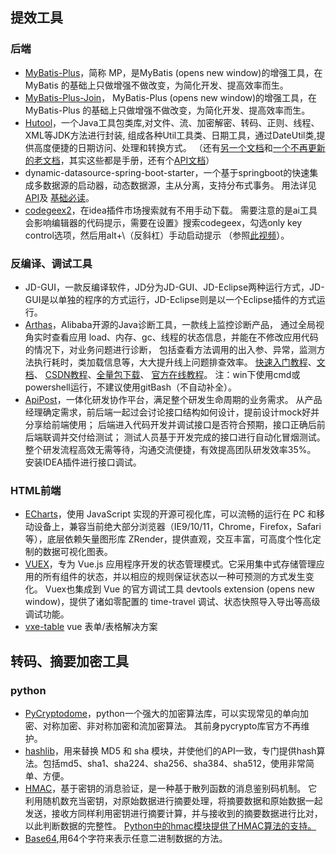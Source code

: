 ## 提效工具

### 后端

* [MyBatis-Plus](https://baomidou.com/pages/24112f/)，简称 MP，是MyBatis (opens new window)的增强工具，在 MyBatis 的基础上只做增强不做改变，为简化开发、提高效率而生。
* [MyBatis-Plus-Join](https://mybatisplusjoin.com/pages/quickstart/js.html)， MyBatis-Plus (opens new window)的增强工具，在
  MyBatis-Plus 的基础上只做增强不做改变，为简化开发、提高效率而生。
* [Hutool](https://doc.hutool.cn/pages/index/)，一个Java工具包类库,对文件、流、加密解密、转码、正则、线程、XML等JDK方法进行封装,
  组成各种Util工具类、日期工具，通过DateUtil类,提供高度便捷的日期访问、处理和转换方式。
  （还有[另一个文档](https://hutool.cn/docs/#/)和[一个不再更新的老文档](http://hutool.mydoc.io/)，其实这些都是手册，还有个[API文档](https://apidoc.gitee.com/dromara/hutool/)）
* dynamic-datasource-spring-boot-starter，一个基于springboot的快速集成多数据源的启动器，动态数据源，主从分离，支持分布式事务。
  用法详见[API](https://apidoc.gitee.com/baomidou/dynamic-datasource-spring-boot-starter/)及
  [基础必读](https://www.kancloud.cn/tracy5546/dynamic-datasource/2264611)。
* [codegeex2](https://codegeex.cn/zh-CN?article=0002)，在idea插件市场搜索就有不用手动下载。
  需要注意的是ai工具会影响编辑器的代码提示，需要在设置》搜索codegeex，勾选only key control选项，然后用alt+\（反斜杠）手动启动提示
  （参照[此视频](https://www.bilibili.com/video/BV13u4y1R7cc/?spm_id_from=333.880.my_history.page.click&vd_source=3f0f44888fc610f71658805b99177b65)）。

### 反编译、调试工具
* JD-GUI，一款反编译软件，JD分为JD-GUI、JD-Eclipse两种运行方式，JD-GUI是以单独的程序的方式运行，JD-Eclipse则是以一个Eclipse插件的方式运行。
* [Arthas](https://arthas.aliyun.com/)，Alibaba开源的Java诊断工具，一款线上监控诊断产品，
  通过全局视角实时查看应用 load、内存、gc、线程的状态信息，并能在不修改应用代码的情况下，对业务问题进行诊断，
  包括查看方法调用的出入参、异常，监测方法执行耗时，类加载信息等，大大提升线上问题排查效率。
  [快速入门教程](https://arthas.aliyun.com/doc/quick-start.html)、[文档](https://arthas.aliyun.com/doc/)、
  [CSDN教程](https://blog.csdn.net/lydms/article/details/125238249)、[全量包下载](https://arthas.aliyun.com/download/latest_version?mirror=aliyun)、
  [官方在线教程](https://arthas.aliyun.com/doc/arthas-tutorials.html?language=cn&id=arthas-basics)。
  注：win下使用cmd或powershell运行，不建议使用gitBash（不自动补全）。
* [ApiPost](https://v7-wiki.apipost.cn/docs/18004/)，一体化研发协作平台，满足整个研发生命周期的业务需求。
  从产品经理确定需求，前后端一起过会讨论接口结构如何设计，提前设计mock好并分享给前端使用；
  后端进入代码开发并调试接口是否符合预期，接口正确后前后端联调并交付给测试；
  测试人员基于开发完成的接口进行自动化冒烟测试。整个研发流程高效无需等待，沟通交流便捷，有效提高团队研发效率35%。
  安装IDEA插件进行接口调试。

### HTML前端

* [ECharts](https://echarts.apache.org/handbook/zh/get-started/)，使用 JavaScript 实现的开源可视化库，可以流畅的运行在 PC
  和移动设备上，兼容当前绝大部分浏览器（IE9/10/11，Chrome，Firefox，Safari等），底层依赖矢量图形库
  ZRender，提供直观，交互丰富，可高度个性化定制的数据可视化图表。
* [VUEX](https://v3.vuex.vuejs.org/zh/)，专为 Vue.js 应用程序开发的状态管理模式。它采用集中式存储管理应用的所有组件的状态，并以相应的规则保证状态以一种可预测的方式发生变化。
  Vuex也集成到 Vue 的官方调试工具 devtools extension (opens new window)，提供了诸如零配置的 time-travel
  调试、状态快照导入导出等高级调试功能。
* [vxe-table](https://vxetable.cn/#/table/start/install) vue 表单/表格解决方案

## 转码、摘要加密工具

### python

* [PyCryptodome](https://www.pycryptodome.org/src/api)，python一个强大的加密算法库，可以实现常见的单向加密、对称加密、非对称加密和流加密算法。
  其前身pycrypto库官方不再维护。
* [hashlib](https://www.liaoxuefeng.com/wiki/1016959663602400/1017686752491744)，用来替换 MD5 和 sha
  模块，并使他们的API一致，专门提供hash算法。包括md5、sha1、sha224、sha256、sha384、sha512，使用非常简单、方便。
* [HMAC](https://docs.python.org/zh-cn/3/library/hmac.html)，基于密钥的消息验证，是一种基于散列函数的消息鉴别码机制。
  它利用随机数充当密钥，对原始数据进行摘要处理，将摘要数据和原始数据一起发送，接收方同样利用密钥进行摘要计算，并与接收到的摘要数据进行比对，以此判断数据的完整性。
  [Python中的hmac模块提供了HMAC算法的支持。](https://www.python100.com/html/80598.html)
* [Base64](https://www.liaoxuefeng.com/wiki/1016959663602400/1017684507717184),用64个字符来表示任意二进制数据的方法。
